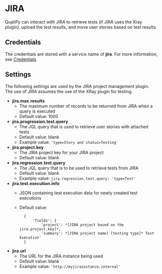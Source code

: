 # JIRA
QualiPy can interact with JIRA to retrieve tests (if JIRA uses the Xray plugin), upload the test results, and move user stories based on test results.

## Credentials
The credentials are stored with a service name of **jira**.  For more information, see [Credentials](credentials.md)

## Settings
The following settings are used by the JIRA project management plugin.  The use of JIRA assumes the use of the XRay plugin for testing.

- **jira.max.results**
    - The maximum number of records to be returned from JIRA when a query is executed
    - Default value: 1000
- **jira.progression.test.query**
    - The JQL query that is used to retrieve user stories with attached tests
    - Default value: blank
    - Example value: `'type=Story and status=Testing'`
- **jira.project.key**
    - The JIRA project key for your JIRA project
    - Default value: blank
- **jira.regression.test.query**
    - The JQL query that is to be used to retrieve tests from JIRA
    - Default value: blank
    - Example value: `jira.regression.test.query: 'type=Test'`
- **jira.test.execution.info**
    - JSON containing test execution data for newly created test executions
    - Default value:

            {
                'fields': {
                    'project': *[JIRA project based on the jira.project.key]*,
                    'summary': *[JIRA project name] [testing type]* Test Execution'
            }
- **jira.url**
    - The URL for the JIRA instance being used
    - Default value: blank
    - Example value: `'http://myjirainstance.internal'`

